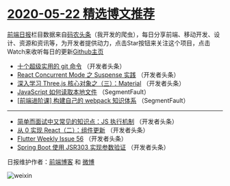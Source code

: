 # [2020-05-22 精选博文推荐](http://hao.caibaojian.com/date/2020/05/22)

[前端日报](http://caibaojian.com/c/news)栏目数据来自[码农头条](http://hao.caibaojian.com/)（我开发的爬虫），每日分享前端、移动开发、设计、资源和资讯等，为开发者提供动力，点击Star按钮来关注这个项目，点击Watch来收听每日的更新[Github主页](https://github.com/kujian/frontendDaily)
* [十个超级实用的 git 命令](http://hao.caibaojian.com/142518.html) （开发者头条）
* [React Concurrent Mode 之 Suspense 实践](http://hao.caibaojian.com/142528.html) （开发者头条）
* [深入学习 Three.js 核心对象之（三）：Material](http://hao.caibaojian.com/142529.html) （开发者头条）
* [JavaScript 如何读取本地文件](http://hao.caibaojian.com/142516.html) （SegmentFault）
* [[前端进阶课] 构建自己的 webpack 知识体系](http://hao.caibaojian.com/142517.html) （SegmentFault）

***
* [简单而面试中又常见的知识点：JS 执行机制](http://hao.caibaojian.com/142519.html) （开发者头条）
* [从 0 实现 React（二）：组件更新](http://hao.caibaojian.com/142520.html) （开发者头条）
* [Flutter Weekly Issue 56](http://hao.caibaojian.com/142521.html) （开发者头条）
* [Spring Boot 使用 JSR303 实现参数验证](http://hao.caibaojian.com/142522.html) （开发者头条）

日报维护作者：[前端博客](http://caibaojian.com/) 和 [微博](http://caibaojian.com/go/weibo)

![weixin](https://user-images.githubusercontent.com/3055447/38468989-651132ac-3b80-11e8-8e6b-15122322a9d7.png)